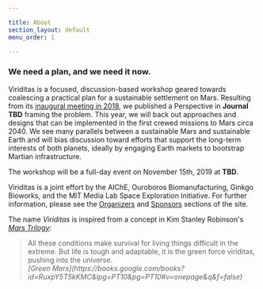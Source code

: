 ```yaml
---

title: About
section_layout: default
menu_order: 1

---
```


### We need a plan, and we need it now.

Viriditas is a focused, discussion-based workshop geared towards coalescing a practical plan for a
sustainable settlement on Mars. Resulting from its [inaugural meeting in 2018](/2018), we published a
Perspective in **Journal TBD** framing the problem. This year, we will back out approaches and
designs that can be implemented in the first crewed missions to Mars circa 2040. We see many
parallels between a sustainable Mars and sustainable Earth and will bias discussion toward efforts
that support the long-term interests of both planets, ideally by engaging Earth markets to bootstrap
Martian infrastructure.

The workshop will be a full-day event on November 15th, 2019 at **TBD**.

Viriditas is a joint effort by the AIChE, Ouroboros Biomanufacturing, Ginkgo Bioworks, and the MIT
Media Lab Space Exploration Initiative. For further information, please see the [Organizers](#organizers) and
[Sponsors](#sponsors) sections of the site.

The name _Viriditas_ is inspired from a concept in Kim Stanley Robinson's [_Mars Trilogy_](https://www.kimstanleyrobinson.info/content/mars-trilogy):

<blockquote class="blockquote">
  All these conditions make survival for living things difficult in the extreme. But
  life is tough and adaptable, it is the green force viriditas, pushing into the universe.
  <footer class="blockquote-footer">
    <cite title="Green Mars">[Green Mars](https://books.google.com/books?id=RuxpY5T5kKMC&lpg=PT10&pg=PT10#v=onepage&q&f=false)</cite>
  </footer>
</blockquote>


